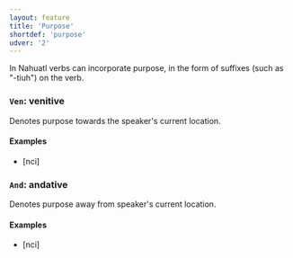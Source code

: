 ```yaml
---
layout: feature
title: 'Purpose'
shortdef: 'purpose'
udver: '2'
---
```


In Nahuatl verbs can incorporate purpose, in the form of suffixes (such as "-tiuh") on the verb.

### <a name="Ven">`Ven`</a>: venitive

Denotes purpose towards the speaker's current location.

#### Examples

* [nci] 

### <a name="And">`And`</a>: andative

Denotes purpose away from speaker's current location.

#### Examples

* [nci] 

<!-- Interlanguage links updated Ne 5. května 2024, 18:20:19 CEST -->
